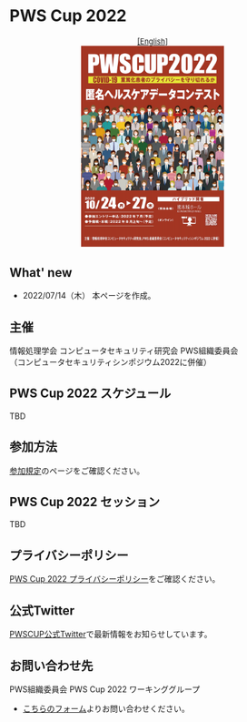# PWS Cup 2022

<div style="text-align: center;">
 <font size="2">
  <a href="./cup22_e.html">[English]</a>
 </font>
</div>

<div align="center">
 <a href="./Images/poster2022_full.png">
  <img src="./Images/poster2022.jpg" width=50%>
 </a>
</div>

## What' new
- 2022/07/14（木） 本ページを作成。

## 主催
情報処理学会 コンピュータセキュリティ研究会 PWS組織委員会  
（コンピュータセキュリティシンポジウム2022に併催）

## PWS Cup 2022 スケジュール
TBD

## 参加方法
[参加規定](./entry.html)のページをご確認ください。

## PWS Cup 2022 セッション
TBD

## プライバシーポリシー
[PWS Cup 2022 プライバシーポリシー](./privacy_policy.html)をご確認ください。

## 公式Twitter
[PWSCUP公式Twitter](https://twitter.com/pwscup_admin)で最新情報をお知らせしています。

## お問い合わせ先
PWS組織委員会 PWS Cup 2022 ワーキンググループ

  - [こちらのフォーム](https://docs.google.com/forms/d/e/1FAIpQLSfyTFysiL6LBl4xGSHPV3qdl9mYIL_s_0yMMRQ7Q02gVf43Wg/viewform)よりお問い合わせください。
